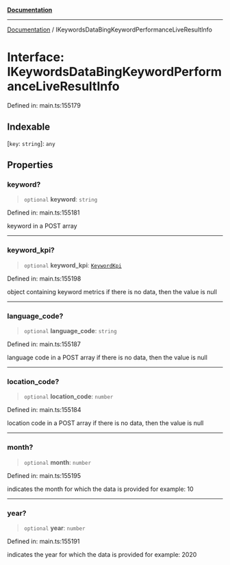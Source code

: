 [**Documentation**](../README.md)

***

[Documentation](../README.md) / IKeywordsDataBingKeywordPerformanceLiveResultInfo

# Interface: IKeywordsDataBingKeywordPerformanceLiveResultInfo

Defined in: main.ts:155179

## Indexable

\[`key`: `string`\]: `any`

## Properties

### keyword?

> `optional` **keyword**: `string`

Defined in: main.ts:155181

keyword in a POST array

***

### keyword\_kpi?

> `optional` **keyword\_kpi**: [`KeywordKpi`](../classes/KeywordKpi.md)

Defined in: main.ts:155198

object containing keyword metrics
if there is no data, then the value is null

***

### language\_code?

> `optional` **language\_code**: `string`

Defined in: main.ts:155187

language code in a POST array
if there is no data, then the value is null

***

### location\_code?

> `optional` **location\_code**: `number`

Defined in: main.ts:155184

location code in a POST array
if there is no data, then the value is null

***

### month?

> `optional` **month**: `number`

Defined in: main.ts:155195

indicates the month for which the data is provided for
example:
10

***

### year?

> `optional` **year**: `number`

Defined in: main.ts:155191

indicates the year for which the data is provided for
example:
2020
